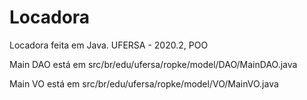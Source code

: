 # Locadora
Locadora feita em Java. UFERSA - 2020.2, POO

Main DAO está em src/br/edu/ufersa/ropke/model/DAO/MainDAO.java

Main VO está em src/br/edu/ufersa/ropke/model/VO/MainVO.java
